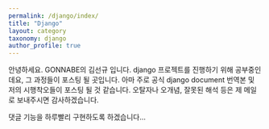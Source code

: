 ```yaml
---
permalink: /django/index/
title: "Django"
layout: category
taxonomy: django
author_profile: true
---
```

안녕하세요. GONNABE의 김선규 입니다. django 프로젝트를 진행하기 위해 공부중인데요, 그 과정들이 포스팅 될 곳입니다. 아마 주로 공식 django document 번역본 및 저의 시행착오들이 포스팅 될 것 같습니다.
오탈자나 오개념, 잘못된 해석 등은 제 메일로 보내주시면 감사하겠습니다. 

댓글 기능을 하루빨리 구현하도록 하겠습니다...
